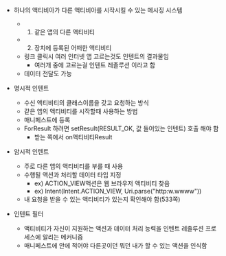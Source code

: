- 하나의 액티비아가 다른 액티비아를 시작시킬 수 있는 메시징 시스템
	- 1. 같은 앱의 다른 액티비티
	- 2. 장치에 등록된 어떠한 액티비티
	- 링크 클릭시 여러 인터넷 앱 고르는것도 인텐트의 결과물임
		- 여러개 중에 고르는걸 인텐트 레졸루션 이라고 함
	- 데이터 전달도 가능

- 명시적 인텐트
	- 수신 액티비티의 클래스이름을 갖고 요청하는 방식
	- 같은 앱의 액티비티를 시작할때 사용하는 방법
	- 매니페스트에 등록
	- ForResult 하려면 setResult(RESULT_OK, 값 들어있는 인텐트) 호출 해야 함
		- 받는 쪽에서 on액티비티Result

- 암시적 인텐트
	- 주로 다른 앱의 액티비티를 부를 때 사용
	- 수행될 액션과 처리할 데이터 타입 지정
		- ex) ACTION_VIEW액션은 웹 브라우저 액티비티 찾음
		- ex) Intent(Intent.ACTION_VIEW, Uri.parse("http:w.wwww"))
	- 내 요청을 받을 수 있는 액티비티가 있는지 확인해야 함(533쪽)

- 인텐트 필터
	- 액티비티가 자신이 지원하는 액션과 데이터 처리 능력을 인텐트 레졸루션 프로세스에 알리는 메커니즘
	- 매니페스트에 <intent-filter> 안에 적어야 다른곳이던 뭐던 내가 할 수 있는 액션을 인식함

